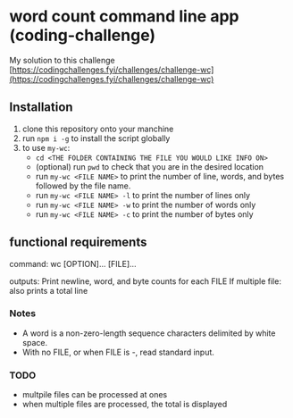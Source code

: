 # word count command line app (coding-challenge)

My solution to this challenge [https://codingchallenges.fyi/challenges/challenge-wc](https://codingchallenges.fyi/challenges/challenge-wc)

## Installation

1. clone this repository onto your manchine
2. run `npm i -g` to install the script globally
3. to use `my-wc`:
   - `cd <THE FOLDER CONTAINING THE FILE YOU WOULD LIKE INFO ON>`
   - (optional) run `pwd` to check that you are in the desired location
   - run `my-wc <FILE NAME>` to print the number of line, words, and bytes followed by the file name.
   - run `my-wc <FILE NAME> -l` to print the number of lines only
   - run `my-wc <FILE NAME> -w` to print the number of words only
   - run `my-wc <FILE NAME> -c` to print the number of bytes only

## functional requirements

command: wc [OPTION]... [FILE]...

outputs: Print newline, word, and byte counts for each FILE
If multiple file: also prints a total line

### Notes

- A word is a non-zero-length sequence characters delimited by white space.
- With no FILE, or when FILE is -, read standard input.

### TODO

- multpile files can be processed at ones
- when multiple files are processed, the total is displayed
